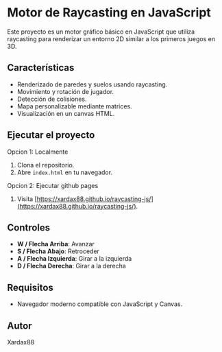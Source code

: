 # Motor de Raycasting en JavaScript

Este proyecto es un motor gráfico básico en JavaScript que utiliza raycasting para renderizar un entorno 2D similar a los primeros juegos en 3D.

## Características

- Renderizado de paredes y suelos usando raycasting.
- Movimiento y rotación de jugador.
- Detección de colisiones.
- Mapa personalizable mediante matrices.
- Visualización en un canvas HTML.

## Ejecutar el proyecto

Opcion 1: Localmente

  1. Clona el repositorio.
  2. Abre `index.html` en tu navegador.


Opcion 2: Ejecutar github pages

  1. Visita [https://xardax88.github.io/raycasting-js/](https://xardax88.github.io/raycasting-js/).

## Controles

- **W / Flecha Arriba**: Avanzar
- **S / Flecha Abajo**: Retroceder
- **A / Flecha Izquierda**: Girar a la izquierda
- **D / Flecha Derecha**: Girar a la derecha

## Requisitos

- Navegador moderno compatible con JavaScript y Canvas.

## Autor

Xardax88